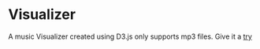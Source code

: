 # Visualizer
A music Visualizer created using D3.js only supports mp3 files. Give it a [try](http://sujinthan.github.io/visualizer)
